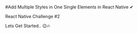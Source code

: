 #Add Multiple Styles in One Single Elements in React Native ✔

React Native Challenge #2

 Lets Get Started.. 😉🔥